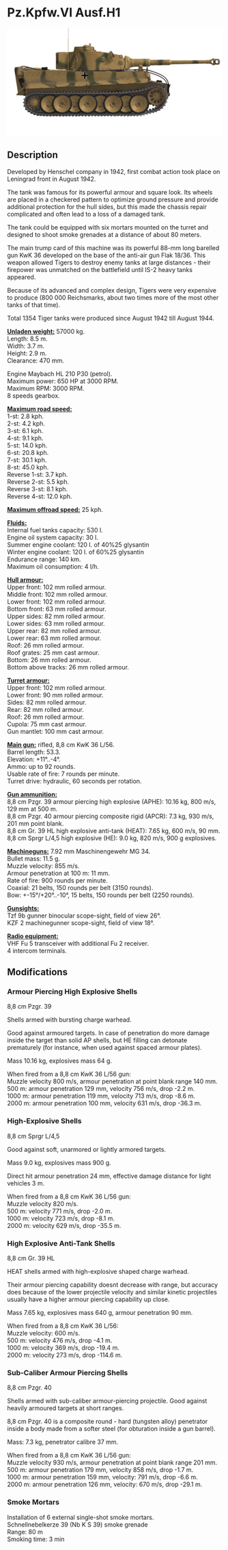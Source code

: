 # Pz.Kpfw.VI Ausf.H1  
  
![_pzvi-h1](../images/_pzvi-h1.png)  
  
## Description  
  
Developed by Henschel company in 1942, first combat action took place on Leningrad front in August 1942.  
  
The tank was famous for its powerful armour and square look. Its wheels are placed in a checkered pattern to optimize ground pressure and provide additional protection for the hull sides, but this made the chassis repair complicated and often lead to a loss of a damaged tank.  
  
The tank could be equipped with six mortars mounted on the turret and designed to shoot smoke grenades at a distance of about 80 meters.  
  
The main trump card of this machine was its powerful 88-mm long barelled gun KwK 36 developed on the base of the anti-air gun Flak 18/36. This weapon allowed Tigers to destroy enemy tanks at large distances - their firepower was unmatched on the battlefield until IS-2 heavy tanks appeared.  
  
Because of its advanced and complex design, Tigers were very expensive to produce (800 000 Reichsmarks, about two times more of the most other tanks of that time).  
  
Total 1354 Tiger tanks were produced since August 1942 till August 1944.  
  
<b><u>Unladen weight:</u></b> 57000 kg.  
Length: 8.5 m.  
Width: 3.7 m.  
Height: 2.9 m.  
Clearance: 470 mm.  
  
Engine Maybach HL 210 P30 (petrol).  
Maximum power: 650 HP at 3000 RPM.  
Maximum RPM: 3000 RPM.  
8 speeds gearbox.  
  
<b><u>Maximum road speed:</u></b>  
1-st: 2.8 kph.  
2-st: 4.2 kph.  
3-st: 6.1 kph.  
4-st: 9.1 kph.  
5-st: 14.0 kph.  
6-st: 20.8 kph.  
7-st: 30.1 kph.  
8-st: 45.0 kph.  
Reverse 1-st: 3.7 kph.  
Reverse 2-st: 5.5 kph.  
Reverse 3-st: 8.1 kph.  
Reverse 4-st: 12.0 kph.  
  
<b><u>Maximum offroad speed:</u></b> 25 kph.  
  
<b><u>Fluids:</u></b>  
Internal fuel tanks capacity: 530 l.  
Engine oil system capacity: 30 l.  
Summer engine coolant: 120 l. of 40%25 glysantin  
Winter engine coolant: 120 l. of 60%25 glysantin  
Endurance range: 140 km.  
Maximum oil consumption: 4 l/h.  
  
<b><u>Hull armour:</u></b>  
Upper front: 102 mm rolled armour.  
Middle front: 102 mm rolled armour.  
Lower front: 102 mm rolled armour.  
Bottom front: 63 mm rolled armour.  
Upper sides: 82 mm rolled armour.  
Lower sides: 63 mm rolled armour.  
Upper rear: 82 mm rolled armour.  
Lower rear: 63 mm rolled armour.  
Roof: 26 mm rolled armour.  
Roof grates: 25 mm cast armour.  
Bottom: 26 mm rolled armour.  
Bottom above tracks: 26 mm rolled armour.  
  
<b><u>Turret armour:</u></b>  
Upper front: 102 mm rolled armour.  
Lower front: 90 mm rolled armour.  
Sides: 82 mm rolled armour.  
Rear: 82 mm rolled armour.  
Roof: 26 mm rolled armour.  
Cupola: 75 mm cast armour.  
Gun mantlet: 100 mm cast armour.  
  
<b><u>Main gun:</u></b> rifled, 8,8 cm KwK 36 L/56.  
Barrel length: 53.3.  
Elevation: +11°..-4°.  
Ammo: up to 92 rounds.  
Usable rate of fire: 7 rounds per minute.  
Turret drive: hydraulic, 60 seconds per rotation.  
  
<b><u>Gun ammunition:</u></b>  
8,8 cm Pzgr. 39 armour piercing high explosive (APHE): 10.16 kg, 800 m/s, 129 mm at 500 m.  
8,8 cm Pzgr. 40 armour piercing composite rigid (APCR): 7.3 kg, 930 m/s, 201 mm point blank.  
8,8 cm Gr. 39 HL high explosive anti-tank (HEAT): 7.65 kg, 600 m/s, 90 mm.  
8,8 cm Sprgr L/4,5 high explosive (HE): 9.0 kg, 820 m/s, 900 g explosives.  
  
<b><u>Machineguns:</u></b> 7.92 mm Maschinengewehr MG 34.  
Bullet mass: 11.5 g.  
Muzzle velocity: 855 m/s.  
Armour penetration at 100 m: 11 mm.  
Rate of fire: 900 rounds per minute.  
Coaxial: 21 belts, 150 rounds per belt (3150 rounds).  
Bow: +-15°/+20°..-10°, 15 belts, 150 rounds per belt (2250 rounds).  
  
<b><u>Gunsights:</u></b>  
Tzf 9b gunner binocular scope-sight, field of view 26°.  
KZF 2 machinegunner scope-sight, field of view 18°.  
  
<b><u>Radio equipment:</u></b>  
VHF Fu 5 transceiver with additional Fu 2 receiver.  
4 intercom terminals.  
  
  
## Modifications  
  
  
### Armour Piercing High Explosive Shells  
  
8,8 cm Pzgr. 39  
  
Shells armed with bursting charge warhead.  
  
Good against armoured targets. In case of penetration do more damage inside the target than solid AP shells, but HE filling can detonate prematurely (for instance, when used against spaced armour plates).  
  
Mass 10.16 kg, explosives mass 64 g.  
  
When fired from a 8,8 cm KwK 36 L/56 gun:  
Muzzle velocity 800 m/s, armour penetration at point blank range 140 mm.  
500 m: armour penetration 129 mm, velocity 756 m/s, drop -2.2 m.  
1000 m: armour penetration 119 mm, velocity 713 m/s, drop -8.6 m.  
2000 m: armour penetration 100 mm, velocity 631 m/s, drop -36.3 m.  
  
### High-Explosive Shells  
  
8,8 cm Sprgr L/4,5  
  
Good against soft, unarmored or lightly armored targets.  
  
Mass 9.0 kg, explosives mass 900 g.  
  
Direct hit armour penetration 24 mm, effective damage distance for light vehicles 3 m.  
  
When fired from a 8,8 cm KwK 36 L/56 gun:  
Muzzle velocity 820 m/s.  
500 m: velocity 771 m/s, drop -2.0 m.  
1000 m: velocity 723 m/s, drop -8.1 m.  
2000 m: velocity 629 m/s, drop -35.5 m.  
  
### High Explosive Anti-Tank Shells  
  
8,8 cm Gr. 39 HL  
  
HEAT shells armed with high-explosive shaped charge warhead.  
  
Their armour piercing capability doesnt decrease with range, but accuracy does because of the lower projectile velocity and similar kinetic projectiles usually have a higher armour piercing capability up close.  
  
Mass 7.65 kg, explosives mass 640 g, armour penetration 90 mm.  
  
When fired from a 8,8 cm KwK 36 L/56:  
Muzzle velocity: 600 m/s.  
500 m: velocity 476 m/s, drop -4.1 m.  
1000 m: velocity 369 m/s, drop -19.4 m.  
2000 m: velocity 273 m/s, drop -114.6 m.  ﻿
  
### Sub-Caliber Armour Piercing Shells  
  
8,8 cm Pzgr. 40  
  
Shells armed with sub-caliber armour-piercing projectile. Good against heavily armoured targets at short ranges.  
  
8,8 cm Pzgr. 40 is a composite round - hard (tungsten alloy) penetrator inside a body made from a softer steel (for obturation inside a gun barrel).  
  
Mass: 7.3 kg, penetrator calibre 37 mm.  
  
When fired from a 8,8 cm KwK 36 L/56 gun:  
Muzzle velocity 930 m/s, armour penetration at point blank range 201 mm.  
500 m: armour penetration 179 mm, velocity 858 m/s, drop -1.7 m.  
1000 m: armour penetration 159 mm, velocity: 791 m/s, drop -6.6 m.  
2000 m: armour penetration 126 mm, velocity: 670 m/s, drop -29.1 m.  ﻿
  
### Smoke Mortars  
  
Installation of 6 external single-shot smoke mortars.  
Schnellnebelkerze 39 (Nb K S 39) smoke grenade  
Range: 80 m  
Smoking time: 3 min  